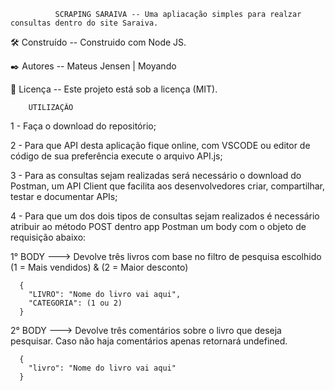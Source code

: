               SCRAPING SARAIVA -- Uma apliacação simples para realzar consultas dentro do site Saraiva.
                         
🛠️ Construído -- Construido com Node JS.

✒️ Autores -- Mateus Jensen | Moyando

📄 Licença -- Este projeto está sob a licença (MIT).

        UTILIZAÇÃO

1 - Faça o download do repositório;

2 - Para que API desta aplicação fique online, com VSCODE ou editor de código de sua preferência execute o arquivo API.js;

3 - Para as consultas sejam realizadas será necessário o download do Postman, um API Client que facilita aos desenvolvedores criar, compartilhar, testar e documentar APIs;

4 - Para que um dos dois tipos de consultas sejam realizados é necessário atribuir ao método POST dentro app Postman um body com o objeto de requisição abaixo:

  1° BODY ---> Devolve três livros com base no filtro de pesquisa escolhido (1 = Mais vendidos) & (2 = Maior desconto)
  
      {
        "LIVRO": "Nome do livro vai aqui",
        "CATEGORIA": (1 ou 2)
      }
      
  2° BODY ---> Devolve três comentários sobre o livro que deseja pesquisar. Caso não haja comentários apenas retornará undefined.
  
      {
        "livro": "Nome do livro vai aqui"
      }
